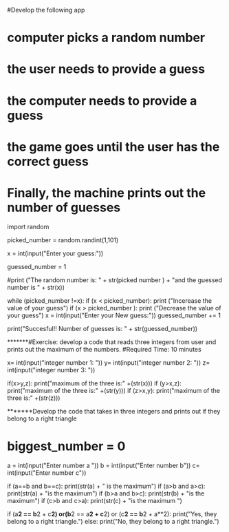 #Develop the following app
# computer picks a random number
# the user needs to provide a guess
# the computer needs to provide a guess
# the game goes until the user has the correct guess
# Finally, the machine prints out the number of guesses

import random

picked_number = random.randint(1,101)

x = int(input("Enter your guess:"))

guessed_number = 1

#print ("The random number is: " + str(picked number ) + "and the guessed number is " + str(x))

while (picked_number !=x):
    if (x < picked_number):
        print ("Incerease the value of your guess")
    if (x > picked_number ):
        print ("Decrease the value of your guess")
    x = int(input("Enter your New guess:"))
    guessed_number += 1

print("Succesful!! Number of  guesses is: " + str(guessed_number))


*******#Exercise: develop a code that reads three integers from user and prints out the maximum of the numbers.
#Required Time: 10 minutes

x= int(input("integer number 1: "))
y= int(input("integer number 2: "))
z= int(input("integer number 3: "))

if(x>y,z):
     print("maximum of the three is:" +(str(x)))
if (y>x,z):
     print("maximum of the three is:" +(str(y)))
if (z>x,y):
    print("maximum of the three is:" +(str(z)))



*******Develop the code that takes in three integers and prints out if they belong to a right triangle

# biggest_number = 0
a =  int(input("Enter number a "))
b =  int(input("Enter number b"))
c=   int(input("Enter number c"))

if (a==b and b==c):
     print(str(a) + " is the maximum")
if (a>b and a>c):
     print(str(a) + "is the maximum")
if (b>a and b>c):
     print(str(b) + "is the maximum")
if (c>b and c>a):
     print(str(c) + "is the maximum ")

if (a**2 == b**2 + c**2) or(b**2 == a**2 + c**2) or (c**2 == b**2 + a**2):
    print("Yes, they belong to a right triangle.")
else:
    print("No, they belong to a right triangle.")



